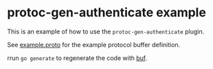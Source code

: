 # protoc-gen-authenticate example

This is an example of how to use the `protoc-gen-authenticate` plugin.

See [example.proto](proto/example/v1/example.proto) for the example protocol buffer definition.

rrun `go generate` to regenerate the code with [buf](https://buf.build/).